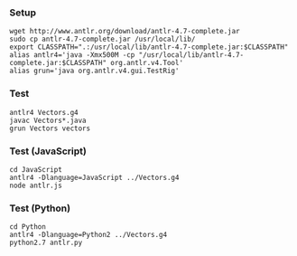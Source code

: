 ### Setup
    wget http://www.antlr.org/download/antlr-4.7-complete.jar
    sudo cp antlr-4.7-complete.jar /usr/local/lib/
    export CLASSPATH=".:/usr/local/lib/antlr-4.7-complete.jar:$CLASSPATH" 
	alias antlr4='java -Xmx500M -cp "/usr/local/lib/antlr-4.7-complete.jar:$CLASSPATH" org.antlr.v4.Tool'
	alias grun='java org.antlr.v4.gui.TestRig'

### Test
    antlr4 Vectors.g4
	javac Vectors*.java
	grun Vectors vectors	 

### Test (JavaScript)
    cd JavaScript
    antlr4 -Dlanguage=JavaScript ../Vectors.g4
    node antlr.js
    
### Test (Python)
    cd Python
    antlr4 -Dlanguage=Python2 ../Vectors.g4
    python2.7 antlr.py
